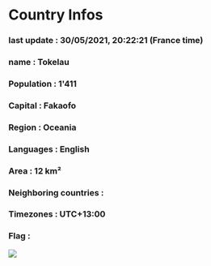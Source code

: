 # Country  Infos
### last update : 30/05/2021, 20:22:21 (France time)

### name : Tokelau
### Population : 1'411
### Capital : Fakaofo
### Region : Oceania
### Languages : English
### Area : 12 km²
### Neighboring countries : 
### Timezones : UTC+13:00

### Flag :
![](https://restcountries.eu/data/tkl.svg)